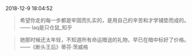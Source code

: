 2018-12-9 18:04:52
> 希望你走的每一步都是牢固而扎实的，是用自己的辛苦和才学铺垫而成的。
> —— laq是只仓鼠_知乎

> 她那时候还太年轻，不知道所有命运赠送的礼物，早已在暗中标好了价格。
> ——《断头王后》蒂芬·茨威格 
